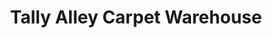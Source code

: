 ---
title: "Tally Alley Carpet Warehouse"
url: /nash/tally-alley-carpet-warehouse/
shop: Teppiche
---